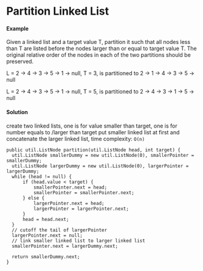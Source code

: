 Partition Linked List
==

#### Example
Given a linked list and a target value T, partition it such that all nodes less than T
are listed before the nodes larger than or equal to target value T.
The original relative order of the nodes in each of the two partitions should be preserved.

L = 2 -> 4 -> 3 -> 5 -> 1 -> null, T = 3, is partitioned to 2 -> 1 -> 4 -> 3 -> 5 -> null

L = 2 -> 4 -> 3 -> 5 -> 1 -> null, T = 5, is partitioned to 2 -> 4 -> 3 -> 1 -> 5 -> null

#### Solution
create two linked lists, one is for value smaller than target, one is for number equals to /larger than target
put smaller linked list at first and concatenate the larger linked list, time complexity: `O(n)`

```
public util.ListNode partition(util.ListNode head, int target) {
  util.ListNode smallerDummy = new util.ListNode(0), smallerPointer = smallerDummy;
  util.ListNode largerDummy = new util.ListNode(0), largerPointer = largerDummy;
  while (head != null) {
      if (head.value < target) {
          smallerPointer.next = head;
          smallerPointer = smallerPointer.next;
      } else {
          largerPointer.next = head;
          largerPointer = largerPointer.next;
      }
      head = head.next;
  }
  // cutoff the tail of largerPointer
  largerPointer.next = null;
  // link smaller linked list to larger linked list
  smallerPointer.next = largerDummy.next;

  return smallerDummy.next;
}
```
